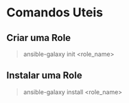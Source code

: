 # Comandos Uteis

## Criar uma Role
> ansible-galaxy init <role_name>
## Instalar uma Role
> ansible-galaxy install <role_name>

